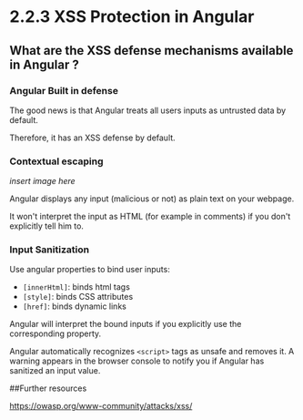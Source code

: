 # 2.2.3 XSS Protection in Angular

## What are the XSS defense mechanisms available in Angular ?

### Angular Built in defense

The good news is that Angular treats all users inputs as untrusted data by default.

Therefore, it has an XSS defense by default.

### Contextual escaping

*insert image here*

Angular displays any input (malicious or not) as plain text on your webpage.

It won't interpret the input as HTML (for example in comments) if you don't explicitly tell him to.

### Input Sanitization

Use angular properties to bind user inputs:

- `[innerHtml]`: binds html tags
- `[style]`: binds CSS attributes
- `[href]`: binds dynamic links

Angular will interpret the bound inputs if you explicitly use the corresponding property.

Angular automatically recognizes `<script>` tags as unsafe and removes it. A warning appears in the browser console to notify you if Angular has sanitized an input value.

##Further resources

https://owasp.org/www-community/attacks/xss/

